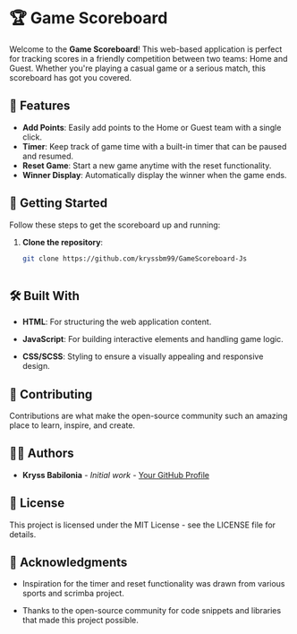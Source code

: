 # 🏆 Game Scoreboard

Welcome to the **Game Scoreboard**! This web-based application is perfect for tracking scores in a friendly competition between two teams: Home and Guest. Whether you're playing a casual game or a serious match, this scoreboard has got you covered.

## 🌟 Features

- **Add Points**: Easily add points to the Home or Guest team with a single click.
- **Timer**: Keep track of game time with a built-in timer that can be paused and resumed.
- **Reset Game**: Start a new game anytime with the reset functionality.
- **Winner Display**: Automatically display the winner when the game ends.

## 🚀 Getting Started

Follow these steps to get the scoreboard up and running:

1. **Clone the repository**:
   ```bash
   git clone https://github.com/kryssbm99/GameScoreboard-Js
    

🛠️ Built With
--------------
*   **HTML**: For structuring the web application content.

*   **JavaScript**: For building interactive elements and handling game logic.
    
*   **CSS/SCSS**: Styling to ensure a visually appealing and responsive design.
    

🤝 Contributing
---------------

Contributions are what make the open-source community such an amazing place to learn, inspire, and create.
    

🧑‍💻 Authors
-------------

*   **Kryss Babilonia** - _Initial work_ - [Your GitHub Profile](https://github.com/kryssbm99)
    

📄 License
----------

This project is licensed under the MIT License - see the LICENSE file for details.

🎉 Acknowledgments
------------------

*   Inspiration for the timer and reset functionality was drawn from various sports and scrimba project.
    
*   Thanks to the open-source community for code snippets and libraries that made this project possible.